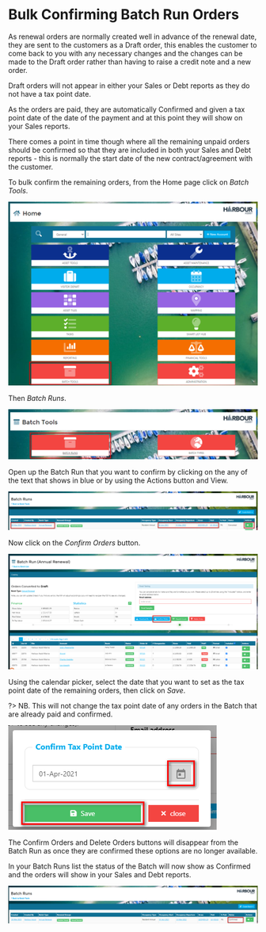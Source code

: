 # Bulk Confirming Batch Run Orders

As renewal orders are normally created well in advance of the renewal date, they are sent to the customers as a Draft order, this enables the customer to come back to you with any necessary changes and the changes can be made to the Draft order rather than having to raise a credit note and a new order.

Draft orders will not appear in either your Sales or Debt reports as they do not have a tax point date.

As the orders are paid, they are automatically Confirmed and given a tax point date of the date of the payment and at this point they will show on your Sales reports.

There comes a point in time though where all the remaining unpaid orders should be confirmed so that they are included in both your Sales and Debt reports - this is normally the start date of the new contract/agreement with the customer.

To bulk confirm the remaining orders, from the Home page click on *Batch Tools*.

![image-20210526163435009](image-20210526163435009.png)

Then *Batch Runs*.

![image-20210526163534316](image-20210526163534316.png)

Open up the Batch Run that you want to confirm by clicking on the any of the text that shows in blue or by using the Actions button and View.

![image-20210526163749533](image-20210526163749533.png)

Now click on the *Confirm Orders* button.

![image-20210526163305892](image-20210526163305892.png)

Using the calendar picker, select the date that you want to set as the tax point date of the remaining orders, then click on *Save*.

?> NB. This will not change the tax point date of any orders in the Batch that are already paid and confirmed.

![image-20210526164848530](image-20210526164848530.png)

The Confirm Orders and Delete Orders buttons will disappear from the Batch Run as once they are confirmed these options are no longer available.

In your Batch Runs list the status of the Batch will now show as Confirmed and the orders will show in your Sales and Debt reports.

![image-20210526165243745](image-20210526165243745.png)